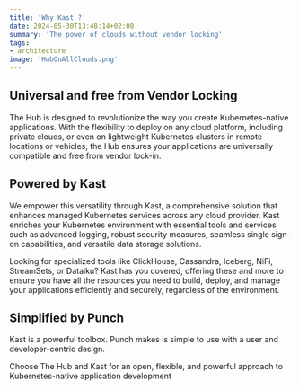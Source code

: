 ```yaml
---
title: 'Why Kast ?'
date: 2024-05-30T13:48:14+02:00
summary: 'The power of clouds without vendor locking'
tags:
- architecture
image: 'HubOnAllClouds.png'
---
```

## Universal and free from Vendor Locking
The Hub is designed to revolutionize the way you create Kubernetes-native applications. 
With the flexibility to deploy on any cloud platform, including private clouds, or even on 
lightweight Kubernetes clusters in remote locations or vehicles, the Hub ensures your applications 
are universally compatible and free from vendor lock-in.

## Powered by Kast
We empower this versatility through Kast, a comprehensive solution that enhances managed 
Kubernetes services across any cloud provider. Kast enriches your Kubernetes environment 
with essential tools and services such as advanced logging, robust security measures, 
seamless single sign-on capabilities, and versatile data storage solutions.

Looking for specialized tools like ClickHouse, Cassandra, Iceberg, NiFi, StreamSets, 
or Dataiku? Kast has you covered, offering these and more to ensure you have all 
the resources you need to build, deploy, and manage your applications efficiently 
and securely, regardless of the environment.


## Simplified by Punch
Kast is a powerful toolbox. Punch makes is simple to use with a user and developer-centric
design. 

Choose The Hub and Kast for an open, flexible, and powerful approach to 
Kubernetes-native application development 